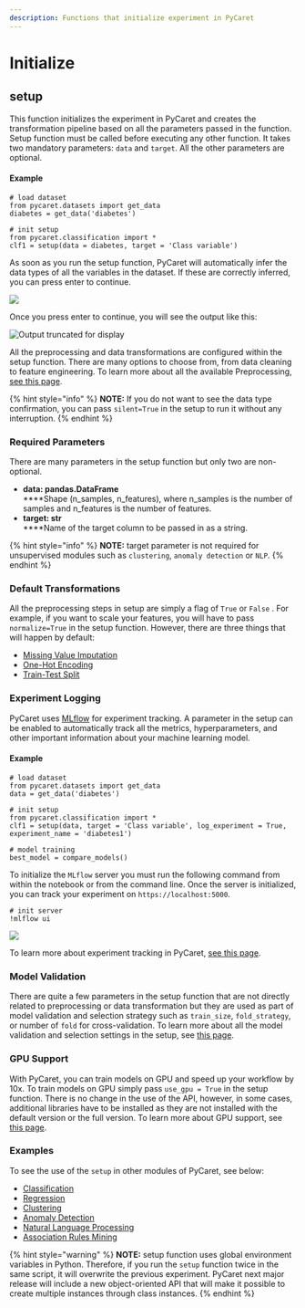 ```yaml
---
description: Functions that initialize experiment in PyCaret
---
```


# Initialize

## setup

This function initializes the experiment in PyCaret and creates the transformation pipeline based on all the parameters passed in the function. Setup function must be called before executing any other function. It takes two mandatory parameters: `data` and `target`. All the other parameters are optional.

#### Example

```
# load dataset
from pycaret.datasets import get_data
diabetes = get_data('diabetes')

# init setup
from pycaret.classification import *
clf1 = setup(data = diabetes, target = 'Class variable')
```

As soon as you run the setup function, PyCaret will automatically infer the data types of all the variables in the dataset. If these are correctly inferred, you can press enter to continue.

![](<../../.gitbook/assets/image (390).png>)

Once you press enter to continue, you will see the output like this:

![Output truncated for display](<../../.gitbook/assets/image (362).png>)

All the preprocessing and data transformations are configured within the setup function. There are many options to choose from, from data cleaning to feature engineering. To learn more about all the available Preprocessing, [see this page](../preprocessing/).

{% hint style="info" %}
**NOTE:** If you do not want to see the data type confirmation, you can pass `silent=True` in the setup to run it without any interruption.&#x20;
{% endhint %}

### Required Parameters

There are many parameters in the setup function but only two are non-optional.

* **data: pandas.DataFrame**\
  ****Shape (n\_samples, n\_features), where n\_samples is the number of samples and n\_features is the number of features.
* **target: str**\
  ****Name of the target column to be passed in as a string.&#x20;

{% hint style="info" %}
**NOTE:** target parameter is not required for unsupervised modules such as `clustering`, `anomaly detection` or `NLP`.
{% endhint %}

### Default Transformations

All the preprocessing steps in setup are simply a flag of `True` or `False` . For example, if you want to scale your features, you will have to pass `normalize=True` in the setup function. However, there are three things that will happen by default:

* [Missing Value Imputation](../preprocessing/data-preparation.md#missing-values)
* [One-Hot Encoding](../preprocessing/data-preparation.md#one-hot-encoding)
* [Train-Test Split](../preprocessing/other-setup-parameters.md)

### Experiment Logging

PyCaret uses [MLflow](https://mlflow.org/) for experiment tracking. A parameter in the setup can be enabled to automatically track all the metrics, hyperparameters, and other important information about your machine learning model.&#x20;

#### Example

```
# load dataset
from pycaret.datasets import get_data
data = get_data('diabetes')

# init setup
from pycaret.classification import *
clf1 = setup(data, target = 'Class variable', log_experiment = True, experiment_name = 'diabetes1')

# model training
best_model = compare_models() 
```

To initialize the `MLflow` server you must run the following command from within the notebook or from the command line. Once the server is initialized, you can track your experiment on `https://localhost:5000`.

```
# init server
!mlflow ui
```

![](<../../.gitbook/assets/image (215).png>)

To learn more about experiment tracking in PyCaret, [see this page](../preprocessing/other-setup-parameters.md#experiment-logging).

### Model Validation

There are quite a few parameters in the setup function that are not directly related to preprocessing or data transformation but they are used as part of model validation and selection strategy such as `train_size`, `fold_strategy`, or number of `fold` for cross-validation. To learn more about all the model validation and selection settings in the setup, see [this page](../preprocessing/other-setup-parameters.md#model-selection).

### GPU Support&#x20;

With PyCaret, you can train models on GPU and speed up your workflow by 10x. To train models on GPU simply pass `use_gpu = True` in the setup function. There is no change in the use of the API, however, in some cases, additional libraries have to be installed as they are not installed with the default version or the full version. To learn more about GPU support, see [this page](../installation.md#gpu).

### Examples

To see the use of the `setup` in other modules of PyCaret, see below:

* [Classification](../quickstart.md#classification)
* [Regression](../quickstart.md#regression)
* [Clustering](../quickstart.md#clustering)
* [Anomaly Detection](../quickstart.md#anomaly-detection)
* [Natural Language Processing](../quickstart.md#natural-language-processing)
* [Association Rules Mining](../quickstart.md#association-rules-mining)

{% hint style="warning" %}
**NOTE:** setup function uses global environment variables in Python. Therefore, if you run the `setup` function twice in the same script, it will overwrite the previous experiment. PyCaret next major release will include a new object-oriented API that will make it possible to create multiple instances through class instances.&#x20;
{% endhint %}
